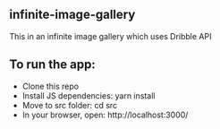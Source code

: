 ## infinite-image-gallery

This in an infinite image gallery which uses Dribble API


## To run the app:

* Clone this repo
* Install JS dependencies: yarn install
* Move to src folder: cd src
* In your browser, open: http://localhost:3000/
